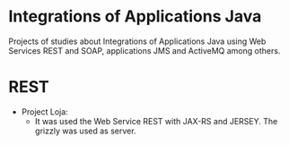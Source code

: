 # Integrations of Applications Java
Projects of studies about Integrations of Applications Java using Web Services REST and SOAP, applications JMS and ActiveMQ among others.

# REST
- Project Loja:
    - It was used the Web Service REST with JAX-RS and JERSEY. The grizzly was used as server.
